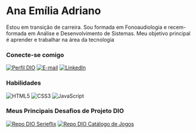 # Ana Emília Adriano
Estou em transição de carreira. Sou formada em Fonoaudiologia e recem-formada em Análise e Desenvolvimento de Sistemas. Meu objetivo principal é aprender e trabalhar na área da tecnologia

### Conecte-se comigo
[![Perfil DIO](https://img.shields.io/badge/-Meu%20Perfil%20na%20DIO-30A3DC?style=for-the-badge)](https://web.dio.me/users/anaemilia_adriano/)
[![E-mail](https://img.shields.io/badge/-Email-000?style=for-the-badge&logo=microsoft-outlook&logoColor=E94D5F)](mailto:anaemilia.adriano@gmail.com)
[![LinkedIn](https://img.shields.io/badge/-LinkedIn-000?style=for-the-badge&logo=linkedin&logoColor=30A3DC)](https://[www.linkedin.com/in/ana-em%C3%ADlia-adriano/])


### Habilidades
![HTML5](https://img.shields.io/badge/HTML-000?style=for-the-badge&logo=html5&logoColor=30A3DC)
![CSS3](https://img.shields.io/badge/CSS3-000?style=for-the-badge&logo=css3&logoColor=E94D5F)
![JavaScript](https://img.shields.io/badge/JavaScript-000?style=for-the-badge&logo=javascript&logoColor=30A3DC)


### Meus Principais Desafios de Projeto DIO
[![Repo DIO Serieflix](https://github-readme-stats.vercel.app/api/pin/?username=ana-emilia&repo=DIO-Serieflix&bg_color=000&border_color=30A3DC&show_icons=true&icon_color=30A3DC&title_color=E94D5F&text_color=FFF)](https://github.com/ana-emilia/DIO-Serieflix.git)
[![Repo DIO Catálogo de Jogos](https://github-readme-stats.vercel.app/api/pin/?username=ana-emilia&repo=DIO-CatalogodeJogos&bg_color=000&border_color=30A3DC&show_icons=true&icon_color=30A3DC&title_color=E94D5F&text_color=FFF)](https://github.com/ana-emilia/DIO-CatalogodeJogos.git)
